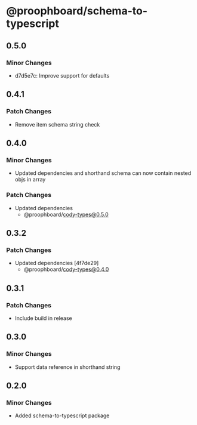 # @proophboard/schema-to-typescript

## 0.5.0

### Minor Changes

- d7d5e7c: Improve support for defaults

## 0.4.1

### Patch Changes

- Remove item schema string check

## 0.4.0

### Minor Changes

- Updated dependencies and shorthand schema can now contain nested objs in array

### Patch Changes

- Updated dependencies
  - @proophboard/cody-types@0.5.0

## 0.3.2

### Patch Changes

- Updated dependencies [4f7de29]
  - @proophboard/cody-types@0.4.0

## 0.3.1

### Patch Changes

- Include build in release

## 0.3.0

### Minor Changes

- Support data reference in shorthand string

## 0.2.0

### Minor Changes

- Added schema-to-typescript package
